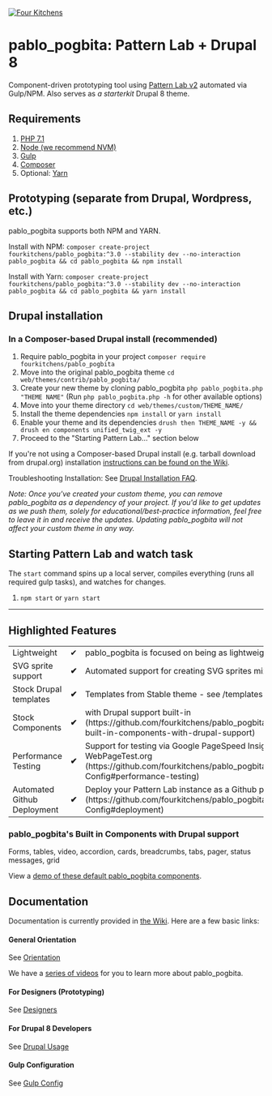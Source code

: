 [![Four Kitchens](https://img.shields.io/badge/4K-Four%20Kitchens-35AA4E.svg)](https://fourkitchens.com/)

# pablo_pogbita: Pattern Lab + Drupal 8

Component-driven prototyping tool using [Pattern Lab v2](http://patternlab.io/) automated via Gulp/NPM. Also serves as _a starterkit_ Drupal 8 theme.

## Requirements

1.  [PHP 7.1](http://www.php.net/)
2.  [Node (we recommend NVM)](https://github.com/creationix/nvm)
3.  [Gulp](http://gulpjs.com/)
4.  [Composer](https://getcomposer.org/)
5.  Optional: [Yarn](https://github.com/yarnpkg/yarn)

## Prototyping (separate from Drupal, Wordpress, etc.)

pablo_pogbita supports both NPM and YARN.

Install with NPM:
`composer create-project fourkitchens/pablo_pogbita:^3.0 --stability dev --no-interaction pablo_pogbita && cd pablo_pogbita && npm install`

Install with Yarn:
`composer create-project fourkitchens/pablo_pogbita:^3.0 --stability dev --no-interaction pablo_pogbita && cd pablo_pogbita && yarn install`

## Drupal installation

### In a Composer-based Drupal install (recommended)

1. Require pablo_pogbita in your project `composer require fourkitchens/pablo_pogbita`
2. Move into the original pablo_pogbita theme `cd web/themes/contrib/pablo_pogbita/`
3. Create your new theme by cloning pablo_pogbita `php pablo_pogbita.php "THEME NAME"` (Run `php pablo_pogbita.php -h` for other available options)
4. Move into your theme directory `cd web/themes/custom/THEME_NAME/`
5. Install the theme dependencies `npm install` or `yarn install`
6. Enable your theme and its dependencies `drush then THEME_NAME -y && drush en components unified_twig_ext -y`
7. Proceed to the "Starting Pattern Lab…" section below

If you're not using a Composer-based Drupal install (e.g. tarball download from drupal.org) installation [instructions can be found on the Wiki](https://github.com/fourkitchens/pablo_pogbita/wiki/Installation).

Troubleshooting Installation: See [Drupal Installation FAQ](https://github.com/fourkitchens/pablo_pogbita/wiki/Installation#drupal-installation-faq).

_Note: Once you've created your custom theme, you can remove pablo_pogbita as a dependency of your project. If you'd like to get updates as we push them, solely for educational/best-practice information, feel free to leave it in and receive the updates. Updating pablo_pogbita will not affect your custom theme in any way._

## Starting Pattern Lab and watch task

The `start` command spins up a local server, compiles everything (runs all required gulp tasks), and watches for changes.

1.  `npm start` or `yarn start`

---

## Highlighted Features

<table><tbody>
<tr><td>Lightweight</td><td>✔</td><td>pablo_pogbita is focused on being as lightweight as possible.</td></tr>
<tr><td>SVG sprite support </td><td><strong>✔</strong></td><td>Automated support for creating SVG sprites mixins/classes.</td></tr>
<tr><td>Stock Drupal templates </td><td><strong>✔</strong></td><td>Templates from Stable theme - see /templates directory</td></tr>
<tr><td>Stock Components </td><td><strong>✔</strong></td><td>with Drupal support built-in (https://github.com/fourkitchens/pablo_pogbita#pablo_pogbitas-built-in-components-with-drupal-support)</td></tr>
<tr><td>Performance Testing </td><td><strong>✔</strong></td><td>Support for testing via Google PageSpeed Insights and WebPageTest.org (https://github.com/fourkitchens/pablo_pogbita/wiki/Gulp-Config#performance-testing)</td></tr>
<tr><td>Automated Github Deployment </td><td><strong>✔</strong></td><td>Deploy your Pattern Lab instance as a Github page (https://github.com/fourkitchens/pablo_pogbita/wiki/Gulp-Config#deployment)</td></tr>
</tbody></table>

<h3 id="components">pablo_pogbita's Built in Components with Drupal support</h3>
Forms, tables, video, accordion, cards, breadcrumbs, tabs, pager, status messages, grid

View a [demo of these default pablo_pogbita components](https://fourkitchens.github.io/pablo_pogbita/pattern-lab/public/).

## Documentation

Documentation is currently provided in [the Wiki](https://github.com/fourkitchens/pablo_pogbita/wiki). Here are a few basic links:

#### General Orientation

See [Orientation](https://github.com/fourkitchens/pablo_pogbita/wiki/Orientation)

We have a [series of videos](https://www.youtube.com/playlist?list=PLO9S6JjNqWsGMQLDfE8Ekt0ryrGa3g4km) for you to learn more about pablo_pogbita.

#### For Designers (Prototyping)

See [Designers](https://github.com/fourkitchens/pablo_pogbita/wiki/For-Designers)

#### For Drupal 8 Developers

See [Drupal Usage](https://github.com/fourkitchens/pablo_pogbita/wiki/Drupal-Usage)

#### Gulp Configuration

See [Gulp Config](https://github.com/fourkitchens/pablo_pogbita/wiki/Gulp-Config)
